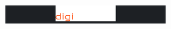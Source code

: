 # <div style="text-align:center; background: #1D2024;"><img src="./exampleSite/static/images/logo.png" alt="logo" /></div>
